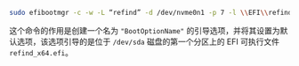 ```bash
sudo efibootmgr -c -w -L “refind” -d /dev/nvme0n1 -p 7 -l \\EFI\\refind\\refind_x64 .efi
```

这个命令的作用是创建一个名为 `"BootOptionName"` 的引导选项，并将其设置为默认选项，该选项引导的是位于 `/dev/sda` 磁盘的第一个分区上的 EFI 可执行文件 `refind_x64.efi`。